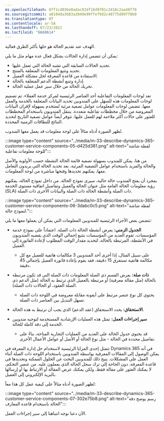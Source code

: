 ```yaml
---
ms.openlocfilehash: 07f1cd03be0adac92df16d9701c2418c2aa48f78
ms.sourcegitcommit: a8104da3683a3849e99ffef9d2c48775d89ff8b0
ms.translationtype: HT
ms.contentlocale: ar-SA
ms.lasthandoff: 07/23/2021
ms.locfileid: "6660614"
---
```

الهدف عند تقديم الحالة هو حلها بأكثر الطرق فعالية.

يمكن أن تتضمن إدارة الحالات بشكل فعال عدة مهام مثل ما يلي:

 -  تحديد الحالات السابقة التي تشبه الحالة التي تعمل عليها.
 -  تحديد وتتبع المعلومات المتعلقة بالمنتج.
 -  الاستفادة من قاعدة المعرفة لحل مشكلة العميل.
 -  إدارة وتتبع أنشطة الدعم المتعلقة بالحالة.
 -  تحريك الحالة من خلال سير عمل عملية الحالة.

تعد لوحات المعلومات التفاعلية أحد العناصر الرئيسية لمركز خدمة العملاء. تم تصميم لوحات المعلومات هذه لتُسهَل على المندوبين تحديد البيانات المتعلقة بالخدمة والعمل معها. تتضمن لوحات المعلومات عوامل تصفية مرئية تُستخدم بسهولة لإقران البيانات المعروضة من خلال مخططات تفاعلية متعددة. يتنقل المندوبون باستخدام المخططات للعثور على حالات أكثر ملاءمة لهم للعمل عليها. تتوفر أيضاً عوامل تصفية التاريخ لتحديد النتائج للنطاقات الزمنية المحددة.

تُظهر الصورة أدناه مثالاً على لوحة معلومات قد يعمل معها المندوب.

:::image type="content" source="../media/m-33-describe-dynamics-365-customer-service-components-05-d425d381.png" alt-text="لقطة شاشة للوحة معلومات تفاعلية":::


من هنا، يمكن للمندوب بسهولة تصفية قائمة الحالة النشطة حسب الأولوية والأصل والحالة والمزيد باستخدام عوامل التصفية المرئية. بعد تحديد الحالة التي يريدون التعامل معها، يمكنهم تحديدها وفتحها مباشرة من لوحة المعلومات.

بمجرد أن يفتح المندوب حالة حالية، سيرى نموذج الحالة. من داخل نموذج الحالة، يمكنهم رؤية معلومات الحالة العامة مثل عنوان الحالة والعميل وتفاصيل اتفاقية مستوى الخدمة (SLA) ذات الصلة وأنشطة الحالة ذات الصلة والبيانات الأخرى ذات الصلة.

:::image type="content" source="../media/m-33-describe-dynamics-365-customer-service-components-06-3dabc0c5.png" alt-text="لقطة شاشة لنموذج حالة.":::


تتضمن بعض الأجزاء الرئيسية للمندوبين المعلومات التي يمكن أن يعملوا معها ما يلي:

 -  **الجدول الزمني:** يعرض أنشطة الحالة ذات الصلة. اعتماداً على نموذج خدمة المؤسسات، تقوم العديد من المؤسسات بتتبع إجمالي الوقت الذي يقضيه المندوبون في الأنشطة، المرتبطة بالحالة، لتحديد مقدار الوقت المطلوب لإعادة الفاتورة إلى العميل.
    
     -  على سبيل المثال، إذا أجرى أحد المندوبين 3 مكالمات هاتفية للعميل مع كل مكالمة هاتفية تستغرق 15 دقيقة، فقد يقوم بإعادة فاتورة العميل بإجمالي 45 دقيقة.
 -  **ذات صلة:** يعرض القسم ذي الصلة المعلومات ذات الصلة التي قد تكون مرتبطة بالحالة (مثل مقالة معرفية) أو مرتبطة بالعميل الذي ترتبط به الحالة (مثل الدعم ذي الصلة العقود، أو الحالات ذات الصلة).
    
     -  يحتوي كل نوع عنصر مرتبط على أيقونة مقابلة معروضة في اللوحة ذات الصلة تسهل التبديل بين العناصر ذات الصلة.
 -  **الاستحقاق:** يحدد الاستحقاق (عقد الدعم) الذي يجب أن ترتبط به هذه الحالة.
 -  **سير إجراءات العمل:** تمثل هذه العمليات الإرشادية المستخدمة لتوجيه مندوبين الخدمة إلى دقة كاملة للحالة.
    
     -  قد يحتوي جدول الحالة على العديد من العمليات التجارية المتاحة، بناءً على تفاصيل محددة في الحالة - مثل نوع الحالة أو الأصل أو عوامل الأعمال الأخرى.

تتمثل إحدى المزايا الرئيسية لاستخدام حل إدارة المعرفة في Dynamics 365 في أنه يمكن الوصول إلى المقالات المعرفية بواسطة المندوبين باستخدام اللوحة ذات الصلة أثناء العمل على المشكلات. يتيح ذلك للمندوبين البحث عن الحلول الممكنة وتحديدها في قاعدة المعرفة، دون الحاجة إلى ترك سجل الحالة الذي يعملون عليه. من عنصر التحكم، لا يمكنك العثور على مقالة فقط، ولكن يمكنك عرض المقالة أو الارتباط بها أو إرسالها بالبريد الإلكتروني إلى العميل.

تُظهر الصورة أدناه مثالاً على كيفية عمل كل هذا معاً:

:::image type="content" source="../media/m-33-describe-dynamics-365-customer-service-components-07-302e75b8.png" alt-text="رسم يوضح دقة الحالة باستخدام قاعدة المعارف":::


الآن دعنا نوجه انتباهنا إلى سير إجراءات العمل.
